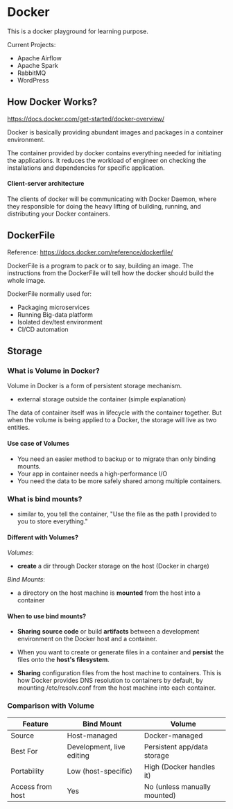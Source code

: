 # Docker

This is a docker playground for learning purpose.

Current Projects:
- Apache Airflow
- Apache Spark
- RabbitMQ
- WordPress

## How Docker Works?

https://docs.docker.com/get-started/docker-overview/

Docker is basically providing abundant images and packages in a container environment.

The container provided by docker contains everything needed for initiating the applications. It reduces the workload of engineer on checking the installations and dependencies for specific application.

#### Client-server architecture

The clients of docker will be communicating with Docker Daemon, where they responsible for doing the heavy lifting of building, running, and distributing your Docker containers.


## DockerFile

Reference: https://docs.docker.com/reference/dockerfile/

DockerFile is a program to pack or to say, building an image. The instructions from the DockerFile will tell how the docker should build the whole image. 

DockerFile normally used for: 
- Packaging microservices
- Running Big-data platform
- Isolated dev/test environment
- CI/CD automation

## Storage
### What is Volume in Docker?

Volume in Docker is a form of persistent storage mechanism.
- external storage outside the container (simple explanation)


The data of container itself was in lifecycle with the container together. But when the volume is being applied to a Docker, the storage will live as two entities.

#### Use case of Volumes
- You need an easier method to backup or to migrate than only binding mounts.
- Your app in container needs a high-performance I/O
- You need the data to be more safely shared among multiple containers.

### What is bind mounts?

- similar to, you tell the container, "Use the file as the path I provided to you to store everything."

#### Different with Volumes?


*Volumes*: 
- **create** a dir through Docker storage on the host (Docker in charge)


*Bind Mounts*: 
- a directory on the host machine is **mounted** from the host into a container

#### When to use bind mounts?
- **Sharing source code** or build **artifacts** between a development environment on the Docker host and a container.

- When you want to create or generate files in a container and **persist** the files onto the **host's filesystem**.

- **Sharing** configuration files from the host machine to containers. This is how Docker provides DNS resolution to containers by default, by mounting /etc/resolv.conf from the host machine into each container.

### Comparison with Volume

| Feature          | Bind Mount                | Volume                       |
| ---------------- | ------------------------- | ---------------------------- |
| Source           | Host-managed              | Docker-managed               |
| Best For         | Development, live editing | Persistent app/data storage  |
| Portability      | Low (host-specific)       | High (Docker handles it)     |
| Access from host | Yes                       | No (unless manually mounted) |
